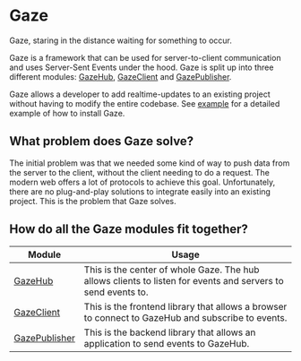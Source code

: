 # Gaze
Gaze, staring in the distance waiting for something to occur.

Gaze is a framework that can be used for server-to-client communication and uses Server-Sent Events under the hood. Gaze is split up into three different modules: [GazeHub](gazehub.md), [GazeClient](gazeclient.md) and [GazePublisher](gazepublisher.md).

Gaze allows a developer to add realtime-updates to an existing project without having to modify the entire codebase. See [example](example.md) for a detailed example of how to install Gaze.

## What problem does Gaze solve?
The initial problem was that we needed some kind of way to push data from the server to the client, without the client needing to do a request. The modern web offers a lot of protocols to achieve this goal. Unfortunately, there are no plug-and-play solutions to integrate easily into an existing project. This is the problem that Gaze solves.

## How do all the Gaze modules fit together?

| Module | Usage |
| --- | --- |
| [GazeHub](gazehub.md) | This is the center of whole Gaze. The hub allows clients to listen for events and servers to send events to. |
| [GazeClient](gazeclient.md) | This is the frontend library that allows a browser to connect to GazeHub and subscribe to events. |
| [GazePublisher](gazepublisher.md) | This is the backend library that allows an application to send events to GazeHub. |
